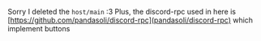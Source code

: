 Sorry I deleted the `host/main` :3
Plus, the discord-rpc used in here is [https://github.com/pandasoli/discord-rpc](pandasoli/discord-rpc) which implement buttons
